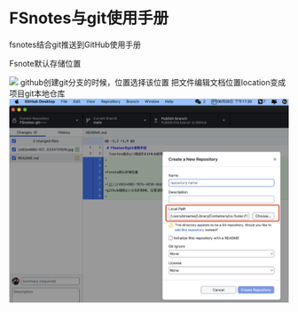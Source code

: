 # FSnotes与git使用手册
 fsnotes结合git推送到GitHub使用手册


Fsnote默认存储位置

![](i/e92b4882-f07e-4838-bbb1-915334731bf6.jpg)
github创建git分支的时候，位置选择该位置
把文件编辑文档位置location变成项目git本地仓库
![](i/761046a4-1244-4c64-ab7c-3b9e26f3cf6f.png)
